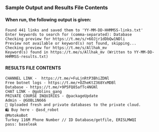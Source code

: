 ### Sample Output and Results File Contents

#### When run, the following output is given:

```
Found 441 links and saved them to 'YY-MM-DD-HHMMSS-links.txt'
Enter keywords to search for (comma-separated): Database
Checking preview for https://t.me/s/+6OJjr1dDbQw1NDli
Preview not available or keyword(s) not found, skipping...
Checking preview for https://t.me/s/Allhak_mv
Keyword(s) found in https://t.me/s/Allhak_mv (Written to YY-MM-DD-HHMMSS-results.txt)
```

#### RESULTS FILE CONTENTS

```
CHANNEL LINK -  https://t.me/+FuLjnRtP3BhiZDNl
Free botnet logs - https://t.me/+OZheKtZ368YxMDBl
Database - https://t.me/+9P5FQ85afTc4NGNl
CHAT LINK - @goblins_gang
PRIVATE COURSE INQUIRIES - @packageUpdate
Admin - @GOBL1N666
💎 Uploaded fresh and private databases to the private cloud.
🛍 Buy here - @asd_robot
@MotokoBot
Turkey 116M Phone Number // ID Database/getfile, ERISLMWQI
pass: baseleak
```
